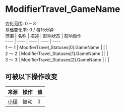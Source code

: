 # ModifierTravel_GameName  
变化范围: 0 ~ 3  
基础变化率: 0 / 每15分钟  
范围  |  名称  |  描述  |  影响状态  |  影响动作  
----  |  ----  |  ----  |  ----  |  ----  
1 ～ 1  |  ModifierTravel_Statuses[0].GameName  |    |    |    
2 ～ 2  |  ModifierTravel_Statuses[1].GameName  |    |    |    
3 ～ 3  |  ModifierTravel_Statuses[2].GameName  |    |    |    
## 可被以下操作改变  
来源  |  操作  |  值  
----  |  ----  |  ----  
[小径](Imp_Path.md)  |  被动  |  1  
